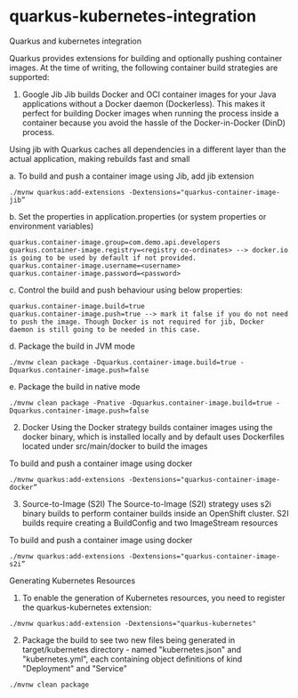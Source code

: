 # quarkus-kubernetes-integration
Quarkus and kubernetes integration

Quarkus provides extensions for building and optionally pushing container images. At the time of writing, the following container build strategies are supported:

1. Google Jib
Jib builds Docker and OCI container images for your Java applications without a Docker daemon (Dockerless). This makes it perfect for building Docker images when running the process inside a container because you avoid the hassle of the Docker-in-Docker (DinD) process.

Using jib with Quarkus caches all dependencies in a different layer than the actual application, making rebuilds fast and small

a. To build and push a container image using Jib, add jib extension
```
./mvnw quarkus:add-extensions -Dextensions="quarkus-container-image-jib”
```
b. Set the properties in application.properties (or system properties or environment variables)                   
```
quarkus.container-image.group=com.demo.api.developers
quarkus.container-image.registry=<registry co-ordinates> --> docker.io is going to be used by default if not provided.
quarkus.container-image.username=<username>
quarkus.container-image.password=<password>
```

c. Control the build and push behaviour using below properties:
```
quarkus.container-image.build=true
quarkus.container-image.push=true --> mark it false if you do not need to push the image. Though Docker is not required for jib, Docker daemon is still going to be needed in this case.
```

d. Package the build in JVM mode
```
./mvnw clean package -Dquarkus.container-image.build=true -Dquarkus.container-image.push=false
```

e. Package the build in native mode
```
./mvnw clean package -Pnative -Dquarkus.container-image.build=true -Dquarkus.container-image.push=false
```

2. Docker
Using the Docker strategy builds container images using the docker binary, which is installed locally and by default uses Dockerfiles located under src/main/docker to build the images

To build and push a container image using docker
```
./mvnw quarkus:add-extensions -Dextensions="quarkus-container-image-docker”
```

3. Source-to-Image (S2I)
The Source-to-Image (S2I) strategy uses s2i binary builds to perform container builds inside an OpenShift cluster. S2I builds require creating a BuildConfig and two ImageStream resources

To build and push a container image using docker
```
./mvnw quarkus:add-extensions -Dextensions="quarkus-container-image-s2i”
```

Generating Kubernetes Resources

1. To enable the generation of Kubernetes resources, you need to register the quarkus-kubernetes extension:
```
./mvnw quarkus:add-extension -Dextensions="quarkus-kubernetes"
```

2. Package the build to see two new files being generated in target/kubernetes directory - named "kubernetes.json" and "kubernetes.yml", each containing object definitions of kind "Deployment" and "Service"
```
./mvnw clean package
```

